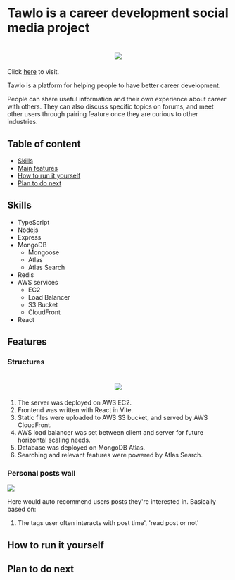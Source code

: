 # Tawlo is a career development social media project

<h1 align = "center">
    <img src = "https://github.com/Joazen544/tawlo/assets/136336516/fd088ee2-71e1-49aa-aa5e-842523b2e0cc">
</h1>

Click [here](http://www.joazen.website) to visit.

Tawlo is a platform for helping people to have better career development.

People can share useful information and their own experience about career with others. They can also discuss specific topics on forums, and meet other users through pairing feature once they are curious to other industries.

## <a id="table"></a>Table of content

- [Skills](#skills)
- [Main features](#main_feature)
- [How to run it yourself](#how_to_run)
- [Plan to do next](#to_to_next)

## <a id="skills"></a>Skills

- TypeScript
- Nodejs
- Express
- MongoDB
  - Mongoose
  - Atlas
  - Atlas Search
- Redis
- AWS services
  - EC2
  - Load Balancer
  - S3 Bucket
  - CloudFront
- React

## <a id="main_feature"></a>Features

### Structures

<h1 align = "center">
    <img src = "https://github.com/Joazen544/tawlo/assets/136336516/6ed1ec9e-d741-43ce-badf-9e2bb8633bc7">
</h1>

1. The server was deployed on AWS EC2.
2. Frontend was written with React in Vite.
3. Static files were uploaded to AWS S3 bucket, and served by AWS CloudFront.
4. AWS load balancer was set between client and server for future horizontal scaling needs.
5. Database was deployed on MongoDB Atlas.
6. Searching and relevant features were powered by Atlas Search.

### Personal posts wall

<img src = "https://github.com/Joazen544/tawlo/assets/136336516/318e4c40-c054-420f-bfef-9ad9ca7987a0">

Here would auto recommend users posts they're interested in. Basically based on:

1. The tags user often interacts with
   post time', 'read post or not'

## <a id="how_to_run"></a>How to run it yourself

## <a id="to_to_next"></a>Plan to do next
